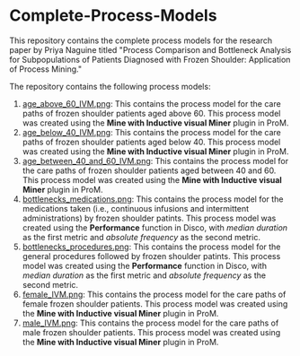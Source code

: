 # Complete-Process-Models

This repository contains the complete process models for the research paper by Priya Naguine titled "Process Comparison and Bottleneck Analysis for Subpopulations of Patients Diagnosed with Frozen Shoulder: Application of Process Mining."

The repository contains the following process models:
1. [age_above_60_IVM.png][1]: This contains the process model for the care paths of frozen shoulder patients aged above 60. This process model was created using the **Mine with Inductive visual Miner** plugin in ProM.
2. [age_below_40_IVM.png][2]: This contains the process model for the care paths of frozen shoulder patients aged below 40. This process model was created using the **Mine with Inductive visual Miner** plugin in ProM.
3. [age_between_40_and_60_IVM.png][3]: This contains the process model for the care paths of frozen shoulder patients aged between 40 and 60. This process model was created using the **Mine with Inductive visual Miner** plugin in ProM.
4. [bottlenecks_medications.png][4]: This contains the process model for the medications taken (i.e., continuous infusions and intermittent administrations) by frozen shoulder patints. This process model was created using the **Performance** function in Disco, with *median duration* as the first metric and *absolute frequency* as the second metric.
5. [bottlenecks_procedures.png][5]: This contains the process model for the general procedures followed by frozen shoulder patints. This process model was created using the **Performance** function in Disco, with *median duration* as the first metric and *absolute frequency* as the second metric.
6. [female_IVM.png][6]: This contains the process model for the care paths of female frozen shoulder patients. This process model was created using the **Mine with Inductive visual Miner** plugin in ProM.
7. [male_IVM.png][7]: This contains the process model for the care paths of male frozen shoulder patients. This process model was created using the **Mine with Inductive visual Miner** plugin in ProM.

[1]: https://github.com/PriyaNaguine/Complete-Process-Models/blob/a1e7a713fd0ad61db92a2efcc3e43251d2d59631/age_above_60_IVM.png
[2]: https://github.com/PriyaNaguine/Complete-Process-Models/blob/a1e7a713fd0ad61db92a2efcc3e43251d2d59631/age_below_40_IVM.png
[3]: https://github.com/PriyaNaguine/Complete-Process-Models/blob/a1e7a713fd0ad61db92a2efcc3e43251d2d59631/age_between_40_and_60_IVM.png
[4]: https://github.com/PriyaNaguine/Complete-Process-Models/blob/a1e7a713fd0ad61db92a2efcc3e43251d2d59631/bottlenecks_medications.png
[5]: https://github.com/PriyaNaguine/Complete-Process-Models/blob/a1e7a713fd0ad61db92a2efcc3e43251d2d59631/bottlenecks_procedures.png
[6]: https://github.com/PriyaNaguine/Complete-Process-Models/blob/a1e7a713fd0ad61db92a2efcc3e43251d2d59631/female_IVM.png
[7]: https://github.com/PriyaNaguine/Complete-Process-Models/blob/a1e7a713fd0ad61db92a2efcc3e43251d2d59631/male_IVM.png
